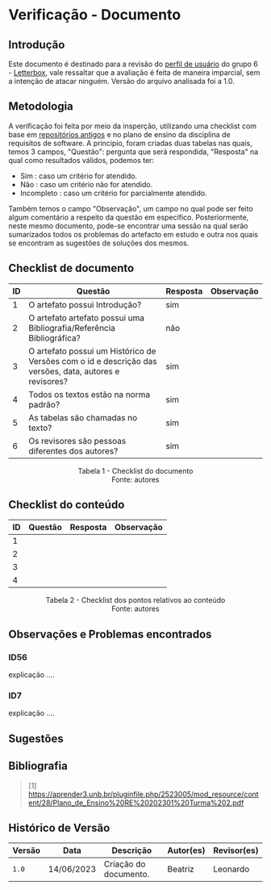 # Verificação - Documento

## Introdução

Este documento é destinado para a revisão do [perfil de usuário](https://requisitos-de-software.github.io/2023.1-Letterboxd/Elicita%C3%A7%C3%A3o/perfilTabela/) do grupo 6 - [Letterbox](https://github.com/Requisitos-de-Software/2023.1-Letterboxd), vale ressaltar que a avaliação é feita de maneira imparcial, sem a intenção de atacar ninguém. Versão do arquivo analisada foi a 1.0.

## Metodologia

A verificação foi feita por meio da insperção, utilizando uma checklist com base em [repositórios antigos](https://github.com/Requisitos-de-Software) e no plano de ensino da disciplina de requisitos de software. A principio, foram criadas duas tabelas nas quais, temos 3 campos, "Questão": pergunta que será respondida, "Resposta" na qual como resultados válidos, podemos ter:

- Sim : caso um critério for atendido.
- Não : caso um critério não for atendido.
- Incompleto : caso um critério for parcialmente atendido.

Também temos o campo "Observação", um campo no qual pode ser feito algum comentário a respeito da questão em específico. Posteriormente, neste mesmo documento, pode-se encontrar uma sessão na qual serão sumarizados todos os problemas do artefacto em estudo e outra nos quais se encontram as sugestões de soluções dos mesmos.

## Checklist de documento

|ID|Questão|Resposta|Observação|
|--|-------|--------|----------|
|1|O artefato possui Introdução?                                                                                |   sim     |          |
|2|O artefato artefato possui uma Bibliografia/Referência Bibliográfica?                                        |   não     |          |
|3|O artefato possui um Histórico de Versões com o id e descrição das versões, data, autores e revisores?       |   sim     |          |
|4|Todos os textos estão na norma padrão?                                                                       |   sim     |          |
|5|As tabelas são chamadas no texto?                                                                            |   sim     |          |
|6|Os revisores são pessoas diferentes dos autores?                                                             |   sim     |          |

<p align="center"> Tabela 1 - Checklist do documento <br> Fonte: autores </p>

## Checklist do conteúdo

| ID  | Questão | Resposta | Observação |
| --- | ------- | -------- | ---------- |
|  1  |         |          |            |
|  2  |         |          |            |
|  3  |         |          |            |
|  4  |         |          |            |



<p align="center"> Tabela 2 - Checklist dos pontos relativos ao conteúdo <br> Fonte: autores </p>

## Observações e Problemas encontrados

### ID56

explicação ....

### ID7

explicação ....

## Sugestões

## Bibliografia

> [1] https://aprender3.unb.br/pluginfile.php/2523005/mod_resource/content/28/Plano_de_Ensino%20RE%20202301%20Turma%202.pdf

## Histórico de Versão

| Versão | Data       | Descrição             | Autor(es) | Revisor(es)        |
| ------ | ---------- | --------------------- | --------- | ------------------ |
| `1.0`  | 14/06/2023 | Criação do documento. | Beatriz   | Leonardo |
